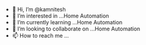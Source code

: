 - 👋 Hi, I’m @kamnitesh
- 👀 I’m interested in ...Home Automation
- 🌱 I’m currently learning ...Home Automation
- 💞️ I’m looking to collaborate on ...Home Automation
- 📫 How to reach me ...

<!---
kamnitesh/kamnitesh is a ✨ special ✨ repository because its `README.md` (this file) appears on your GitHub profile.
You can click the Preview link to take a look at your changes.
--->
